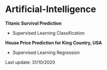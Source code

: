 # Artificial-Intelligence

**Titanic Survival Prediction**
- Supervised Learning Classification 

**House Price Prediction for King Country, USA**
- Supervised Learning Regression

Last update: 31/10/2020